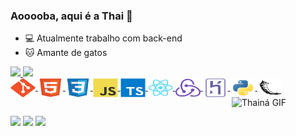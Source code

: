 ### Aooooba, aqui é a Thai 👋

- 💻 Atualmente trabalho com back-end
- 🐱 Amante de gatos

 <div>
  <a href="https://github.com/thainaferreira">
  <img height="180em" src="https://github-readme-stats.vercel.app/api?username=thainaferreira&show_icons=true&theme=cobalt&include_all_commits=true&count_private=true"/>
  <img height="180em" src="https://github-readme-stats.vercel.app/api/top-langs/?username=thainaferreira&layout=compact&langs_count=7&theme=cobalt"/>
</div>

 <div>
  <img align="center" alt="Thai-GIT" height="30" width="40" src="https://github.com/devicons/devicon/blob/master/icons/git/git-original.svg">
   <img align="center" alt="Thai-HTML" height="30" width="40" src="https://github.com/devicons/devicon/blob/master/icons/html5/html5-original.svg">
   <img align="center" alt="Thai-CSS" height="30" width="40" src="https://github.com/devicons/devicon/blob/master/icons/css3/css3-original.svg">
   <img align="center" alt="Thai-Js" height="30" width="40" src="https://github.com/devicons/devicon/blob/master/icons/javascript/javascript-original.svg">
   <img align="center" alt="Thai-Ts" height="30" width="40" src="https://github.com/devicons/devicon/blob/master/icons/typescript/typescript-original.svg">
   <img align="center" alt="Thai-React" height="30" width="40" src="https://github.com/devicons/devicon/blob/master/icons/react/react-original.svg">
   <img align="center" alt="Thai-Redux" height="30" width="40" src="https://github.com/devicons/devicon/blob/master/icons/redux/redux-original.svg">
   <img align="center" alt="Thai-Heroku" height="30" width="40" src="https://github.com/devicons/devicon/blob/master/icons/heroku/heroku-original.svg">
   <img align="center" alt="Thai-Python" height="30" width="40" src="https://github.com/devicons/devicon/blob/master/icons/python/python-original.svg">
   <img align="center" alt="Thai-Flask" height="30" width="40" src="https://github.com/devicons/devicon/blob/master/icons/flask/flask-original.svg">
   <img align="right" alt="Thainá GIF" width="150" height="150" border="0" src="https://i.picasion.com/pic91/82919ffb1de08e09b60a119423254634.gif" />
 </div>
  
  ##
  
 <div>
   <a href = "mailto:thainafecosta@gmail.com"><img src="https://img.shields.io/badge/-Gmail-%23333?style=for-the-badge&logo=gmail&logoColor=white" target="_blank"></a>
   <a href="https://www.linkedin.com/in/thainaferreira" target="_blank"><img src="https://img.shields.io/badge/-LinkedIn-%230077B5?style=for-the-badge&logo=linkedin&logoColor=white" target="_blank"></a>
   <a href="https://instagram.com/milkinhaa" target="_blank"><img src="https://img.shields.io/badge/-Instagram-%23E4405F?style=for-the-badge&logo=instagram&logoColor=white" target="_blank"></a>
 </div>
